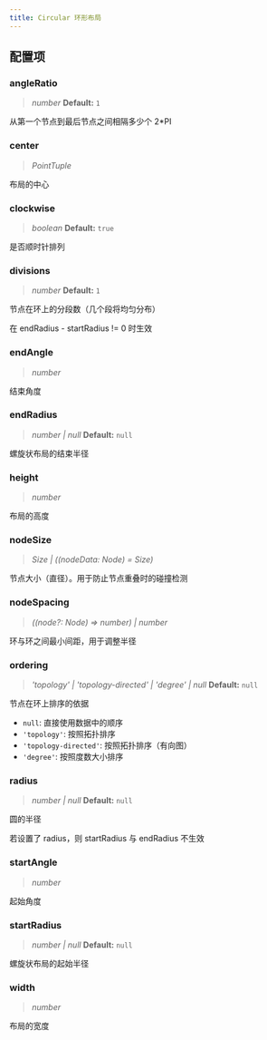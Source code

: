 ```yaml
---
title: Circular 环形布局
---
```


## 配置项

### angleRatio

> _number_ **Default:** `1`

从第一个节点到最后节点之间相隔多少个 2\*PI

### center

> _PointTuple_

布局的中心

### clockwise

> _boolean_ **Default:** `true`

是否顺时针排列

### divisions

> _number_ **Default:** `1`

节点在环上的分段数（几个段将均匀分布）

在 endRadius - startRadius != 0 时生效

### endAngle

> _number_

结束角度

### endRadius

> _number \| null_ **Default:** `null`

螺旋状布局的结束半径

### height

> _number_

布局的高度

### nodeSize

> _Size \| ((nodeData: Node) = Size)_

节点大小（直径）。用于防止节点重叠时的碰撞检测

### nodeSpacing

> _((node?: Node) => number) \| number_

环与环之间最小间距，用于调整半径

### ordering

> _'topology' \| 'topology-directed' \| 'degree' \| null_ **Default:** `null`

节点在环上排序的依据

- `null`: 直接使用数据中的顺序
- `'topology'`: 按照拓扑排序
- `'topology-directed'`: 按照拓扑排序（有向图）
- `'degree'`: 按照度数大小排序

### radius

> _number \| null_ **Default:** `null`

圆的半径

若设置了 radius，则 startRadius 与 endRadius 不生效

### startAngle

> _number_

起始角度

### startRadius

> _number \| null_ **Default:** `null`

螺旋状布局的起始半径

### width

> _number_

布局的宽度

